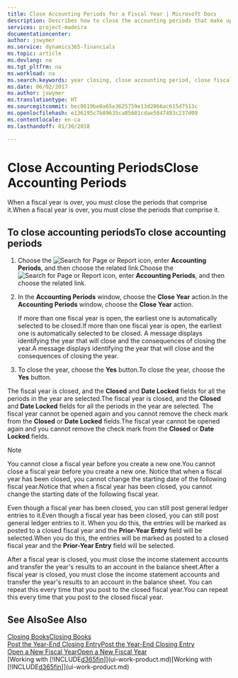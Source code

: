 ```yaml
---
title: Close Accounting Periods for a Fiscal Year | Microsoft Docs
description: Describes how to close the accounting periods that make up the fiscal year.
services: project-madeira
documentationcenter: 
author: jswymer
ms.service: dynamics365-financials
ms.topic: article
ms.devlang: na
ms.tgt_pltfrm: na
ms.workload: na
ms.search.keywords: year closing, close accounting period, close fiscal year, bank account detailed trial balance
ms.date: 06/02/2017
ms.author: jswymer
ms.translationtype: HT
ms.sourcegitcommit: bec0619be0a65e3625759e13d2866ac615d7513c
ms.openlocfilehash: e136195c7b89635ca85601cdae5047493c237d09
ms.contentlocale: en-ca
ms.lasthandoff: 01/30/2018

---
```

# <a name="close-accounting-periods"></a><span data-ttu-id="1f701-103">Close Accounting Periods</span><span class="sxs-lookup"><span data-stu-id="1f701-103">Close Accounting Periods</span></span>
<span data-ttu-id="1f701-104">When a fiscal year is over, you must close the periods that comprise it.</span><span class="sxs-lookup"><span data-stu-id="1f701-104">When a fiscal year is over, you must close the periods that comprise it.</span></span>

## <a name="to-close-accounting-periods"></a><span data-ttu-id="1f701-105">To close accounting periods</span><span class="sxs-lookup"><span data-stu-id="1f701-105">To close accounting periods</span></span>
1. <span data-ttu-id="1f701-106">Choose the ![Search for Page or Report](media/ui-search/search_small.png "Search for Page or Report icon") icon, enter **Accounting Periods**, and then choose the related link.</span><span class="sxs-lookup"><span data-stu-id="1f701-106">Choose the ![Search for Page or Report](media/ui-search/search_small.png "Search for Page or Report icon") icon, enter **Accounting Periods**, and then choose the related link.</span></span>
2. <span data-ttu-id="1f701-107">In the **Accounting Periods** window, choose the **Close Year** action.</span><span class="sxs-lookup"><span data-stu-id="1f701-107">In the **Accounting Periods** window, choose the **Close Year** action.</span></span>

    <span data-ttu-id="1f701-108">If more than one fiscal year is open, the earliest one is automatically selected to be closed.</span><span class="sxs-lookup"><span data-stu-id="1f701-108">If more than one fiscal year is open, the earliest one is automatically selected to be closed.</span></span> <span data-ttu-id="1f701-109">A message displays identifying the year that will close and the consequences of closing the year.</span><span class="sxs-lookup"><span data-stu-id="1f701-109">A message displays identifying the year that will close and the consequences of closing the year.</span></span>
3. <span data-ttu-id="1f701-110">To close the year, choose the **Yes** button.</span><span class="sxs-lookup"><span data-stu-id="1f701-110">To close the year, choose the **Yes** button.</span></span>

<span data-ttu-id="1f701-111">The fiscal year is closed, and the **Closed** and **Date Locked** fields for all the periods in the year are selected.</span><span class="sxs-lookup"><span data-stu-id="1f701-111">The fiscal year is closed, and the **Closed** and **Date Locked** fields for all the periods in the year are selected.</span></span> <span data-ttu-id="1f701-112">The fiscal year cannot be opened again and you cannot remove the check mark from the **Closed** or **Date Locked** fields.</span><span class="sxs-lookup"><span data-stu-id="1f701-112">The fiscal year cannot be opened again and you cannot remove the check mark from the **Closed** or **Date Locked** fields.</span></span>

> [!NOTE]  
>   <span data-ttu-id="1f701-113">You cannot close a fiscal year before you create a new one.</span><span class="sxs-lookup"><span data-stu-id="1f701-113">You cannot close a fiscal year before you create a new one.</span></span> <span data-ttu-id="1f701-114">Notice that when a fiscal year has been closed, you cannot change the starting date of the following fiscal year.</span><span class="sxs-lookup"><span data-stu-id="1f701-114">Notice that when a fiscal year has been closed, you cannot change the starting date of the following fiscal year.</span></span>

<span data-ttu-id="1f701-115">Even though a fiscal year has been closed, you can still post general ledger entries to it.</span><span class="sxs-lookup"><span data-stu-id="1f701-115">Even though a fiscal year has been closed, you can still post general ledger entries to it.</span></span> <span data-ttu-id="1f701-116">When you do this, the entries will be marked as posted to a closed fiscal year and the **Prior-Year Entry** field will be selected.</span><span class="sxs-lookup"><span data-stu-id="1f701-116">When you do this, the entries will be marked as posted to a closed fiscal year and the **Prior-Year Entry** field will be selected.</span></span>

<span data-ttu-id="1f701-117">After a fiscal year is closed, you must close the income statement accounts and transfer the year's results to an account in the balance sheet.</span><span class="sxs-lookup"><span data-stu-id="1f701-117">After a fiscal year is closed, you must close the income statement accounts and transfer the year's results to an account in the balance sheet.</span></span> <span data-ttu-id="1f701-118">You can repeat this every time that you post to the closed fiscal year.</span><span class="sxs-lookup"><span data-stu-id="1f701-118">You can repeat this every time that you post to the closed fiscal year.</span></span>

## <a name="see-also"></a><span data-ttu-id="1f701-119">See Also</span><span class="sxs-lookup"><span data-stu-id="1f701-119">See Also</span></span>
[<span data-ttu-id="1f701-120">Closing Books</span><span class="sxs-lookup"><span data-stu-id="1f701-120">Closing Books</span></span>](year-close-books.md)  
[<span data-ttu-id="1f701-121">Post the Year-End Closing Entry</span><span class="sxs-lookup"><span data-stu-id="1f701-121">Post the Year-End Closing Entry</span></span>](year-how-post-year-end-close-entry.md)  
[<span data-ttu-id="1f701-122">Open a New Fiscal Year</span><span class="sxs-lookup"><span data-stu-id="1f701-122">Open a New Fiscal Year</span></span>](finance-how-open-new-fiscal-year.md)  
<span data-ttu-id="1f701-123">[Working with [!INCLUDE[d365fin](includes/d365fin_md.md)]](ui-work-product.md)</span><span class="sxs-lookup"><span data-stu-id="1f701-123">[Working with [!INCLUDE[d365fin](includes/d365fin_md.md)]](ui-work-product.md)</span></span>

